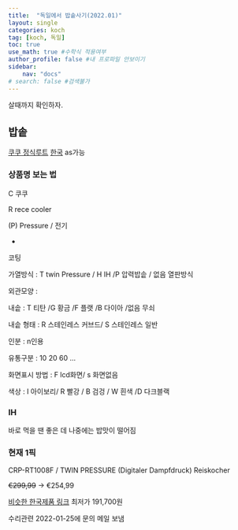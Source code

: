 ```yaml
---
title:  "독일에서 밥솥사기(2022.01)"
layout: single
categories: koch
tag: [koch, 독일]
toc: true
use_math: true #수학식 적용여부
author_profile: false #내 프로파일 안보이기
sidebar:
    nav: "docs" 
# search: false #검색불가
---
```


살때까지 확인하자.
## 밥솥
[쿠쿠 정식루트](https://www.cuckoomall.de/)
[한국](https://www.cuckoo.co.kr/)
as가능
### 상품명 보는 법
C 쿠쿠

R rece cooler

(P) Pressure / 전기

-

코팅

가열방식 : T twin Pressure / H IH /P 압력밥솥 / 없음 열판방식


외관모양 : 

내솥 : T 티탄 /G 황금 /F 플랫 /B 다이아 /없음 무쇠 

내솥 형태 : R 스테인레스 커브드/ S 스테인레스 일반

인분 : n인용

유통구분 : 10 20 60 ...

화면표시 방법 : F lcd화면/ s 화면없음

색상 : I 아이보리/ R 빨강 / B 검겅 / W 흰색 /D 다크블랙

### IH
바로 먹을 땐 좋은 데 나중에는 밥맛이 떨어짐

### 현재 1픽
CRP-RT1008F / TWIN PRESSURE (Digitaler Dampfdruck) Reiskocher

~~€299,99~~ -> €254,99

[비슷한 한국제품 링크](http://prod.danawa.com/info/?pcode=6884182) 최저가 191,700원

수리관련 2022-01-25에 문의 메일 보냄

